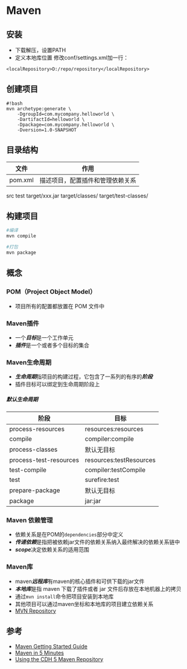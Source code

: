 # Maven

## 安装
* 下载解压，设置PATH
* 定义本地库位置
修改conf/settings.xml加一行：
```
<localRepository>D:/repo/repository</localRepository> 
```

## 创建项目
```
#!bash
mvn archetype:generate \
    -DgroupId=com.mycompany.helloworld \
    -DartifactId=helloworld \
    -Dpackage=com.mycompany.helloworld \
    -Dversion=1.0-SNAPSHOT
```

## 目录结构

|文件            |作用
|------          |-----------------
pom.xml         |描述项目，配置插件和管理依赖关系
src
test
target/xxx.jar
target/classes/
target/test-classes/


## 构建项目
```bash
#编译
mvn compile

#打包
mvn package
```

## 概念
### POM（Project Object Model）
* 项目所有的配置都放置在 POM 文件中

### Maven插件
* 一个***目标***是一个工作单元
* ***插件***是一个或者多个目标的集合

### Maven生命周期
* ***生命周期***指项目的构建过程，它包含了一系列的有序的***阶段***
* 插件目标可以绑定到生命周期阶段上

##### 默认生命周期

|阶段                   |目标               |
|-----------------      |-------------------|
process-resources       |resources:resources
compile                 |compiler:compile
process-classes         |默认无目标
process-test-resources  |resources:testResources
test-compile            |compiler:testCompile
test                    |surefire:test
prepare-package         |默认无目标
package                 |jar:jar

### Maven 依赖管理
* 依赖关系是在POM的`dependencies`部分中定义
* ***传递依赖***是指把被依赖jar文件的依赖关系纳入最终解决的依赖关系链中
* ***scope***决定依赖关系的适用范围

### Maven库
* maven***远程库***有maven的核心插件和可供下载的jar文件
* ***本地库***是指 maven 下载了插件或者 jar 文件后存放在本地机器上的拷贝
* 通过`mvn install`命令把项目安装到本地库
* 其他项目可以通过maven坐标和本地库的项目建立依赖关系
* [MVN Repository](http://mvnrepository.com)

## 参考
* [Maven Getting Started Guide](https://maven.apache.org/guides/getting-started/)
* [Maven in 5 Minutes](https://maven.apache.org/guides/getting-started/maven-in-five-minutes.html)
* [Using the CDH 5 Maven Repository](http://www.cloudera.com/content/cloudera/en/documentation/core/latest/topics/cdh_vd_cdh5_maven_repo.html)
